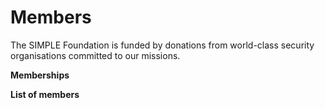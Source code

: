 # Members

The SIMPLE Foundation is funded by donations from world-class security organisations committed to our missions.

**Memberships**

**List of members**